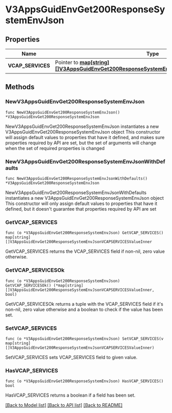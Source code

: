# V3AppsGuidEnvGet200ResponseSystemEnvJson

## Properties

Name | Type | Description | Notes
------------ | ------------- | ------------- | -------------
**VCAP_SERVICES** | Pointer to [**map[string][]V3AppsGuidEnvGet200ResponseSystemEnvJsonVCAPSERVICESValueInner**](array.md) |  | [optional] 

## Methods

### NewV3AppsGuidEnvGet200ResponseSystemEnvJson

`func NewV3AppsGuidEnvGet200ResponseSystemEnvJson() *V3AppsGuidEnvGet200ResponseSystemEnvJson`

NewV3AppsGuidEnvGet200ResponseSystemEnvJson instantiates a new V3AppsGuidEnvGet200ResponseSystemEnvJson object
This constructor will assign default values to properties that have it defined,
and makes sure properties required by API are set, but the set of arguments
will change when the set of required properties is changed

### NewV3AppsGuidEnvGet200ResponseSystemEnvJsonWithDefaults

`func NewV3AppsGuidEnvGet200ResponseSystemEnvJsonWithDefaults() *V3AppsGuidEnvGet200ResponseSystemEnvJson`

NewV3AppsGuidEnvGet200ResponseSystemEnvJsonWithDefaults instantiates a new V3AppsGuidEnvGet200ResponseSystemEnvJson object
This constructor will only assign default values to properties that have it defined,
but it doesn't guarantee that properties required by API are set

### GetVCAP_SERVICES

`func (o *V3AppsGuidEnvGet200ResponseSystemEnvJson) GetVCAP_SERVICES() map[string][]V3AppsGuidEnvGet200ResponseSystemEnvJsonVCAPSERVICESValueInner`

GetVCAP_SERVICES returns the VCAP_SERVICES field if non-nil, zero value otherwise.

### GetVCAP_SERVICESOk

`func (o *V3AppsGuidEnvGet200ResponseSystemEnvJson) GetVCAP_SERVICESOk() (*map[string][]V3AppsGuidEnvGet200ResponseSystemEnvJsonVCAPSERVICESValueInner, bool)`

GetVCAP_SERVICESOk returns a tuple with the VCAP_SERVICES field if it's non-nil, zero value otherwise
and a boolean to check if the value has been set.

### SetVCAP_SERVICES

`func (o *V3AppsGuidEnvGet200ResponseSystemEnvJson) SetVCAP_SERVICES(v map[string][]V3AppsGuidEnvGet200ResponseSystemEnvJsonVCAPSERVICESValueInner)`

SetVCAP_SERVICES sets VCAP_SERVICES field to given value.

### HasVCAP_SERVICES

`func (o *V3AppsGuidEnvGet200ResponseSystemEnvJson) HasVCAP_SERVICES() bool`

HasVCAP_SERVICES returns a boolean if a field has been set.


[[Back to Model list]](../README.md#documentation-for-models) [[Back to API list]](../README.md#documentation-for-api-endpoints) [[Back to README]](../README.md)


